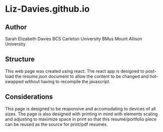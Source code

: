 # Liz-Davies.github.io

## Author
Sarah Elizabeth Davies
BCS Carleton University
BMus Mount Allison University

## Structure
This web page was created using react. 
The react app is designed to post-load the resume.json document to allow the content to be changed and hot-swapped without having to recompile the javascript. 

## Considerations
This page is designed to be responsive and accomodating to devices of all sizes. The page is also designed with printing in mind with elements scaling and adjusting to maximize space in print so that this resumé/portfolio piece can be reused as the source for print/pdf resumés. 
